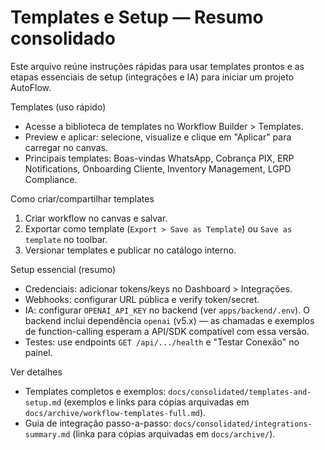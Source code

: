 # Templates e Setup — Resumo consolidado

Este arquivo reúne instruções rápidas para usar templates prontos e as etapas essenciais de setup (integrações e IA) para iniciar um projeto AutoFlow.

Templates (uso rápido)

- Acesse a biblioteca de templates no Workflow Builder > Templates.
- Preview e aplicar: selecione, visualize e clique em "Aplicar" para carregar no canvas.
- Principais templates: Boas-vindas WhatsApp, Cobrança PIX, ERP Notifications, Onboarding Cliente, Inventory Management, LGPD Compliance.

Como criar/compartilhar templates

1. Criar workflow no canvas e salvar.
2. Exportar como template (`Export > Save as Template`) ou `Save as template` no toolbar.
3. Versionar templates e publicar no catálogo interno.

Setup essencial (resumo)

- Credenciais: adicionar tokens/keys no Dashboard > Integrações.
- Webhooks: configurar URL pública e verify token/secret.
- IA: configurar `OPENAI_API_KEY` no backend (ver `apps/backend/.env`). O backend inclui dependência `openai` (v5.x) — as chamadas e exemplos de function-calling esperam a API/SDK compatível com essa versão.
- Testes: use endpoints `GET /api/.../health` e "Testar Conexão" no painel.

Ver detalhes

- Templates completos e exemplos: `docs/consolidated/templates-and-setup.md` (exemplos e links para cópias arquivadas em `docs/archive/workflow-templates-full.md`).
- Guia de integração passo-a-passo: `docs/consolidated/integrations-summary.md` (linka para cópias arquivadas em `docs/archive/`).
